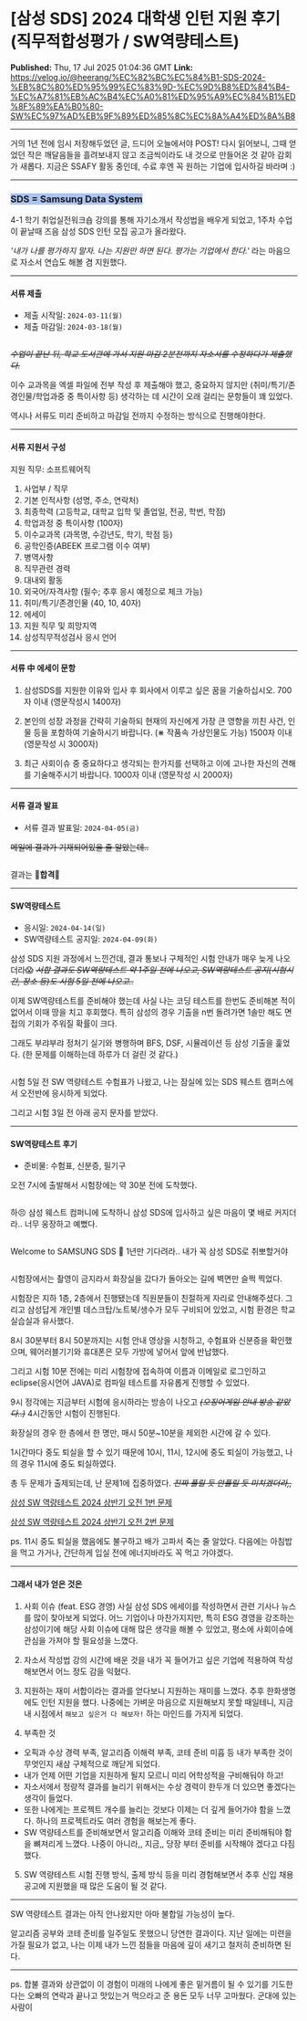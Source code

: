 # [삼성 SDS] 2024 대학생 인턴 지원 후기 (직무적합성평가 / SW역량테스트)

**Published:** Thu, 17 Jul 2025 01:04:36 GMT
**Link:** https://velog.io/@heerang/%EC%82%BC%EC%84%B1-SDS-2024-%EB%8C%80%ED%95%99%EC%83%9D-%EC%9D%B8%ED%84%B4-%EC%A7%81%EB%AC%B4%EC%A0%81%ED%95%A9%EC%84%B1%ED%8F%89%EA%B0%80-SW%EC%97%AD%EB%9F%89%ED%85%8C%EC%8A%A4%ED%8A%B8

---

<p>거의 1년 전에 임시 저장해두었던 글, 드디어 오늘에서야 POST!
다시 읽어보니, 그때 얻었던 작은 깨달음들을 흘려보내지 않고 조금씩이라도 내 것으로 만들어온 것 같아 감회가 새롭다.
지금은 SSAFY 활동 중인데, 수료 후엔 꼭 원하는 기업에 입사하길 바라며 :)</p>
<hr />
<h3 id="span-stylebackground-color-rgba170-196-243-1sds--samsung-data-systemspan"><span style="background-color: rgba(170, 196, 243, 1);">SDS = Samsung Data System</span></h3>
<p>4-1 학기 취업실전워크숍 강의를 통해 자기소개서 작성법을 배우게 되었고, 1주차 수업이 끝날때 즈음 삼성 SDS 인턴 모집 공고가 올라왔다.</p>
<p><em>'내가 나를 평가하지 말자. 나는 지원만 하면 된다. 평가는 기업에서 한다.'</em> 라는 마음으로 자소서 연습도 해볼 겸 지원했다.</p>
<hr />
<h4 id="서류-제출">서류 제출</h4>
<ul>
<li>제출 시작일: <code>2024-03-11(월)</code></li>
<li>제출 마감일: <code>2024-03-18(월)</code> </li>
</ul>
<p><img alt="" src="https://velog.velcdn.com/images/heerang/post/1233421b-819e-4e5b-a238-cb6736f3d077/image.PNG" /></p>
<p><em><del>수업이 끝난 뒤, 학교 도서관에 가서 지원 마감 2분전까지 자소서를 수정하다가 제출했다.</del></em></p>
<p>이수 교과목을 엑셀 파일에 전부 작성 후 제출해야 했고, 중요하지 않지만 (취미/특기/존경인물/학업과중 중 특이사항 등) 생각하는 데 시간이 오래 걸리는 문항들이 꽤 있었다. </p>
<p>역시나 서류도 미리 준비하고 마감일 전까지 수정하는 방식으로 진행해야한다.</p>
<hr />
<h4 id="서류-지원서-구성">서류 지원서 구성</h4>
<p>지원 직무: 소프트웨어직</p>
<ol>
<li>사업부 / 직무</li>
<li>기본 인적사항 (성명, 주소, 연락처)</li>
<li>최종학력 (고등학교, 대학교 입학 및 졸업일, 전공, 학번, 학점)</li>
<li>학업과정 중 특이사항 (100자)</li>
<li>이수교과목 (과목명, 수강년도, 학기, 학점 등)</li>
<li>공학인증(ABEEK 프로그램 이수 여부)</li>
<li>병역사항</li>
<li>직무관련 경력</li>
<li>대내외 활동</li>
<li>외국어/자격사항 (필수; 추후 응시 예정으로 체크 가능)</li>
<li>취미/특기/존경인물 (40, 10, 40자)</li>
<li>에세이</li>
<li>지원 직무 및 희망지역</li>
<li>삼성직무적성검사 응시 언어</li>
</ol>
<hr />
<h4 id="서류-中-에세이-문항">서류 中 에세이 문항</h4>
<ol>
<li><p>삼성SDS를 지원한 이유와 입사 후 회사에서 이루고 싶은 꿈을 기술하십시오. 700자 이내 (영문작성시 1400자)</p>
</li>
<li><p>본인의 성장 과정을 간략히 기술하되 현재의 자신에게 가장 큰 영향을 끼친 사건, 인물 등을 포함하여 기술하시기 바랍니다. (⋇ 작품속 가상인물도 가능) 1500자 이내 (영문작성 시 3000자)</p>
</li>
<li><p>최근 사회이슈 중 중요하다고 생각되는 한가지를 선택하고 이에 고나한 자신의 견해를 기술해주시기 바랍니다. 1000자 이내 (영문작성 시 2000자)</p>
</li>
</ol>
<hr />
<h4 id="서류-결과-발표">서류 결과 발표</h4>
<ul>
<li>서류 결과 발표일: <code>2024-04-05(금)</code>
<img alt="" src="https://velog.velcdn.com/images/heerang/post/f948c6e5-90a4-4d2f-aa7a-e2c3aa34fdda/image.png" /></li>
</ul>
<p><del>메일에 결과가 기재되어있을 줄 알았는데..</del>
<img alt="" src="https://velog.velcdn.com/images/heerang/post/d098f06d-a3d4-4fc6-b6e9-70a1ea8fe139/image.png" /></p>
<p><img alt="" src="https://velog.velcdn.com/images/heerang/post/ead5d976-d687-4700-b34e-5e56df1f14b3/image.png" /></p>
<p>결과는 <strong>💙합격💙</strong></p>
<hr />
<h4 id="sw역량테스트">SW역량테스트</h4>
<ul>
<li>응시일: <code>2024-04-14(일)</code></li>
<li>SW역량테스트 공지일: <code>2024-04-09(화)</code></li>
</ul>
<p>삼성 SDS 지원 과정에서 느낀건데, 결과 통보나 구체적인 시험 안내가 매우 늦게 나오더라😱 <em><del>서합 결과도 SW역량테스트 약 1주일 전에 나오고, SW역량테스트 공지(시험시간, 장소 등)도 시험 5일 전에 나오고..</del></em></p>
<p>이제 SW역량테스트를 준비해야 했는데 사실 나는 코딩 테스트를 한번도 준비해본 적이 없어서 이때 땅을 치고 후회했다. 특히 삼성의 경우 기출을 n번 돌려가면 1솔만 해도 면접의 기회가 주워질 확률이 크다.</p>
<p>그래도 부랴부랴 정처기 실기와 병행하며 BFS, DSF, 시뮬레이션 등 삼성 기출을 훑었다. (한 문제를 이해하는데 하루가 더 걸린 것 같다.)</p>
<p><img alt="" src="https://velog.velcdn.com/images/heerang/post/0cea33a7-ae2d-4df3-b015-a0048dea28a0/image.PNG" /></p>
<p>시험 5일 전 SW 역량테스트 수험표가 나왔고, 나는 잠실에 있는 SDS 웨스트 캠퍼스에서 오전반에 응시하게 되었다.</p>
<p>그리고 시험 3일 전 아래 공지 문자를 받았다.
<img alt="" src="https://velog.velcdn.com/images/heerang/post/ba2c8dec-5763-44b5-822e-b3d748c7eb5b/image.png" /></p>
<hr />
<h4 id="sw역량테스트-후기">SW역량테스트 후기</h4>
<ul>
<li>준비물: 수험표, 신분증, 필기구</li>
</ul>
<p>오전 7시에 출발해서 시험장에는 약 30분 전에 도착했다.</p>
<p><img alt="" src="https://velog.velcdn.com/images/heerang/post/87cb581b-b195-4fe4-8877-e6dd3766b8b6/image.jpg" /></p>
<p>하😣 삼성 웨스트 컴퍼니에 도착하니 삼성 SDS에 입사하고 싶은 마음이 몇 배로 커지더라.. 너무 웅장하고 예뻤다.</p>
<p><img alt="" src="https://velog.velcdn.com/images/heerang/post/24951e13-294e-44e0-9f26-516b5ea73a8f/image.png" /></p>
<p>Welcome to SAMSUNG SDS 🙌
1년만 기다려라.. 내가 꼭 삼성 SDS로 취뽀할거야</p>
<p><img alt="" src="https://velog.velcdn.com/images/heerang/post/98f90ed8-bb69-4eec-9534-3738e0eb7bac/image.png" /></p>
<p>시험장에서는 촬영이 금지라서 화장실을 갔다가 돌아오는 길에 벽면만 슬쩍 찍었다.</p>
<p>시험장은 지하 1층, 2층에서 진행됐는데 직원분들이 친절하게 자리로 안내해주셨다. 그리고 삼성답게 개인별 데스크탑/노트북/생수가 모두 구비되어 있었고, 시험 환경은 학교 실습실과 유사했다. </p>
<p>8시 30분부터 8시 50분까지는 시험 안내 영상을 시청하고, 수험표와 신분증을 확인했으며, 웨어러블기기와 휴대폰은 모두 가방에 넣어서 앞에 반납했다. </p>
<p>그리고 시험 10분 전에는 미리 시험창에 접속하여 이름과 이메일로 로그인하고 eclipse(응시언어 JAVA)로 컴파일 테스트를 자유롭게 진행할 수 있었다. </p>
<p>9시 정각에는 지금부터 시험에 응시하라는 방송이 나오고 <del><em>(오징어게임 안내 방송 같았다..)</em></del> 4시간동안 시험이 진행된다.</p>
<p>화장실의 경우 한 층에서 한 명만, 매시 50분~10분을 제외한 시간에 갈 수 있다. </p>
<p>1시간마다 중도 퇴실을 할 수 있기 때문에 10시, 11시, 12시에 중도 퇴실이 가능했고, 나의 경우 11시에 중도 퇴실하였다.</p>
<p>총 두 문제가 출제되는데, 난 문제1에 집중하였다. <del><em>진짜 풀릴 듯 안풀릴 듯 미치겠더라,,</em></del></p>
<p><a href="https://www.codetree.ai/training-field/frequent-problems/problems/ancient-ruin-exploration/description?page=1&amp;pageSize=20">삼성 SW 역량테스트 2024 상반기 오전 1번 문제</a></p>
<p><a href="https://www.codetree.ai/training-field/frequent-problems/problems/codetree-tour/description?page=1&amp;pageSize=20">삼성 SW 역량테스트 2024 상반기 오전 2번 문제</a></p>
<p>ps. 11시 중도 퇴실을 했음에도 불구하고 배가 고파서 죽는 줄 알았다. 다음에는 아침밥을 먹고 가거나, 간단하게 입실 전에 에너지바라도 꼭 먹고 가야겠다.</p>
<hr />
<h4 id="그래서-내가-얻은-것은">그래서 내가 얻은 것은</h4>
<ol>
<li><p>사회 이슈 (feat. ESG 경영)
사실 삼성 SDS 에세이를 작성하면서 관련 기사나 뉴스를 많이 찾아보게 되었다. 어느 기업이나 마찬가지지만, 특히 ESG 경영을 강조하는 삼성이기에 해당 사회 이슈에 대해 많은 생각을 해볼 수 있었고, 평소에 사회이슈에 관심을 가져야 할 필요성을 느꼈다.</p>
</li>
<li><p>자소서 작성법
강의 시간에 배운 것을 내가 꼭 들어가고 싶은 기업에 적용하여 작성해보면서 어느 정도 감을 익혔다.</p>
</li>
<li><p>지원하는 재미
서합이라는 결과를 얻다보니 지원하는 재미를 느꼈다. 추후 한화생명에도 인턴 지원을 했다. 나중에는 가벼운 마음으로 지원해보지 못할 때일테니, 지금 내 시점에서 <code>해보고 싶은거 다 해보자!</code> 하는 마인드를 가지게 되었다.</p>
</li>
<li><p>부족한 것</p>
</li>
</ol>
<ul>
<li>오픽과 수상 경력 부족, 알고리즘 이해력 부족, 코테 준비 미흡 등 내가 부족한 것이 무엇인지 새삼 구체적으로 깨닫게 되었다. </li>
<li>내가 언제 어떤 기업을 지원하게 될지 모르니 미리 어학성적을 구비해둬야 하고! </li>
<li>자소서에서 정량적 결과를 늘리기 위해서는 수상 경력이 한두개 더 있으면 좋겠다는 생각이 들었다. </li>
<li>또한 나에게는 프로젝트 개수를 늘리는 것보다 이제는 더 깊게 들어가야 함을 느꼈다. 하나의 프로젝트라도 여러 경험을 해보는게 좋다.</li>
<li>SW 역량테스트를 준비해보면서 알고리즘 이해와 코테 준비는 미리 준비해둬야 함을 뼈져리게 느꼈다. 나중이 아니라,, 지금,, 당장 부터 준비를 시작해야 겠다고 다짐했다.</li>
</ul>
<ol start="5">
<li>SW 역량테스트
시험 진행 방식, 출제 방식 등을 미리 경험해보면서 추후 신입 채용 공고에 지원했을 때 많은 도움이 될 것 같다.</li>
</ol>
<hr />
<p>SW 역량테스트 결과는 아직 안나왔지만 아마 불합일 가능성이 높다.</p>
<p>알고리즘 공부와 코테 준비를 일주일도 못했으니 당연한 결과이다. 지난 일에는 미련을 가질 필요가 없고, 나는 이제 내가 느낀 점들을 마음에 깊이 새기고 철저히 준비하면 된다. </p>
<hr />
<p>ps. 합불 결과와 상관없이 이 경험이 미래의 나에게 좋은 밑거름이 될 수 있기를 기도한다는 오빠의 연락과 끝나고 맛있는거 먹으라고 준 용돈 모두 너무 고마웠다. 군대에 있는 사람이</p>
<p><img alt="" src="https://velog.velcdn.com/images/heerang/post/b4f326a5-ef57-4ce1-b954-318627c84b36/image.png" /></p>
